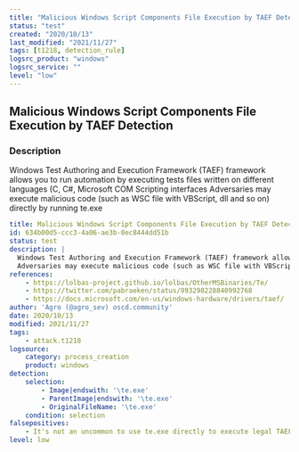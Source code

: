```yaml
---
title: "Malicious Windows Script Components File Execution by TAEF Detection"
status: "test"
created: "2020/10/13"
last_modified: "2021/11/27"
tags: [t1218, detection_rule]
logsrc_product: "windows"
logsrc_service: ""
level: "low"
---
```


## Malicious Windows Script Components File Execution by TAEF Detection

### Description

Windows Test Authoring and Execution Framework (TAEF) framework allows you to run automation by executing tests files written on different languages (C, C#, Microsoft COM Scripting interfaces
Adversaries may execute malicious code (such as WSC file with VBScript, dll and so on) directly by running te.exe


```yml
title: Malicious Windows Script Components File Execution by TAEF Detection
id: 634b00d5-ccc3-4a06-ae3b-0ec8444dd51b
status: test
description: |
  Windows Test Authoring and Execution Framework (TAEF) framework allows you to run automation by executing tests files written on different languages (C, C#, Microsoft COM Scripting interfaces
  Adversaries may execute malicious code (such as WSC file with VBScript, dll and so on) directly by running te.exe
references:
    - https://lolbas-project.github.io/lolbas/OtherMSBinaries/Te/
    - https://twitter.com/pabraeken/status/993298228840992768
    - https://docs.microsoft.com/en-us/windows-hardware/drivers/taef/
author: 'Agro (@agro_sev) oscd.community'
date: 2020/10/13
modified: 2021/11/27
tags:
    - attack.t1218
logsource:
    category: process_creation
    product: windows
detection:
    selection:
        - Image|endswith: '\te.exe'
        - ParentImage|endswith: '\te.exe'
        - OriginalFileName: '\te.exe'
    condition: selection
falsepositives:
    - It's not an uncommon to use te.exe directly to execute legal TAEF tests
level: low

```
